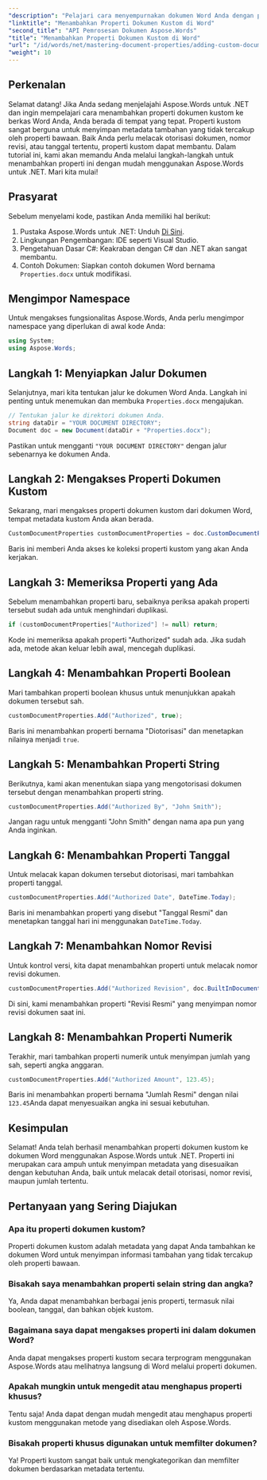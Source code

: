 ```yaml
---
"description": "Pelajari cara menyempurnakan dokumen Word Anda dengan properti dokumen kustom menggunakan Aspose.Words untuk .NET. Panduan lengkap ini akan memandu Anda melalui prosesnya."
"linktitle": "Menambahkan Properti Dokumen Kustom di Word"
"second_title": "API Pemrosesan Dokumen Aspose.Words"
"title": "Menambahkan Properti Dokumen Kustom di Word"
"url": "/id/words/net/mastering-document-properties/adding-custom-document-properties-in-word/"
"weight": 10
---
```


## Perkenalan

Selamat datang! Jika Anda sedang menjelajahi Aspose.Words untuk .NET dan ingin mempelajari cara menambahkan properti dokumen kustom ke berkas Word Anda, Anda berada di tempat yang tepat. Properti kustom sangat berguna untuk menyimpan metadata tambahan yang tidak tercakup oleh properti bawaan. Baik Anda perlu melacak otorisasi dokumen, nomor revisi, atau tanggal tertentu, properti kustom dapat membantu. Dalam tutorial ini, kami akan memandu Anda melalui langkah-langkah untuk menambahkan properti ini dengan mudah menggunakan Aspose.Words untuk .NET. Mari kita mulai!

## Prasyarat

Sebelum menyelami kode, pastikan Anda memiliki hal berikut:

1. Pustaka Aspose.Words untuk .NET: Unduh [Di Sini](https://releases.aspose.com/words/net/).
2. Lingkungan Pengembangan: IDE seperti Visual Studio.
3. Pengetahuan Dasar C#: Keakraban dengan C# dan .NET akan sangat membantu.
4. Contoh Dokumen: Siapkan contoh dokumen Word bernama `Properties.docx` untuk modifikasi.

## Mengimpor Namespace

Untuk mengakses fungsionalitas Aspose.Words, Anda perlu mengimpor namespace yang diperlukan di awal kode Anda:

```csharp
using System;
using Aspose.Words;
```

## Langkah 1: Menyiapkan Jalur Dokumen

Selanjutnya, mari kita tentukan jalur ke dokumen Word Anda. Langkah ini penting untuk menemukan dan membuka `Properties.docx` mengajukan.

```csharp
// Tentukan jalur ke direktori dokumen Anda.
string dataDir = "YOUR DOCUMENT DIRECTORY";
Document doc = new Document(dataDir + "Properties.docx");
```

Pastikan untuk mengganti `"YOUR DOCUMENT DIRECTORY"` dengan jalur sebenarnya ke dokumen Anda.

## Langkah 2: Mengakses Properti Dokumen Kustom

Sekarang, mari mengakses properti dokumen kustom dari dokumen Word, tempat metadata kustom Anda akan berada.

```csharp
CustomDocumentProperties customDocumentProperties = doc.CustomDocumentProperties;
```

Baris ini memberi Anda akses ke koleksi properti kustom yang akan Anda kerjakan.

## Langkah 3: Memeriksa Properti yang Ada

Sebelum menambahkan properti baru, sebaiknya periksa apakah properti tersebut sudah ada untuk menghindari duplikasi.

```csharp
if (customDocumentProperties["Authorized"] != null) return;
```

Kode ini memeriksa apakah properti "Authorized" sudah ada. Jika sudah ada, metode akan keluar lebih awal, mencegah duplikasi.

## Langkah 4: Menambahkan Properti Boolean

Mari tambahkan properti boolean khusus untuk menunjukkan apakah dokumen tersebut sah.

```csharp
customDocumentProperties.Add("Authorized", true);
```

Baris ini menambahkan properti bernama "Diotorisasi" dan menetapkan nilainya menjadi `true`.

## Langkah 5: Menambahkan Properti String

Berikutnya, kami akan menentukan siapa yang mengotorisasi dokumen tersebut dengan menambahkan properti string.

```csharp
customDocumentProperties.Add("Authorized By", "John Smith");
```

Jangan ragu untuk mengganti "John Smith" dengan nama apa pun yang Anda inginkan.

## Langkah 6: Menambahkan Properti Tanggal

Untuk melacak kapan dokumen tersebut diotorisasi, mari tambahkan properti tanggal.

```csharp
customDocumentProperties.Add("Authorized Date", DateTime.Today);
```

Baris ini menambahkan properti yang disebut "Tanggal Resmi" dan menetapkan tanggal hari ini menggunakan `DateTime.Today`.

## Langkah 7: Menambahkan Nomor Revisi

Untuk kontrol versi, kita dapat menambahkan properti untuk melacak nomor revisi dokumen.

```csharp
customDocumentProperties.Add("Authorized Revision", doc.BuiltInDocumentProperties.RevisionNumber);
```

Di sini, kami menambahkan properti "Revisi Resmi" yang menyimpan nomor revisi dokumen saat ini.

## Langkah 8: Menambahkan Properti Numerik

Terakhir, mari tambahkan properti numerik untuk menyimpan jumlah yang sah, seperti angka anggaran.

```csharp
customDocumentProperties.Add("Authorized Amount", 123.45);
```

Baris ini menambahkan properti bernama "Jumlah Resmi" dengan nilai `123.45`Anda dapat menyesuaikan angka ini sesuai kebutuhan.

## Kesimpulan

Selamat! Anda telah berhasil menambahkan properti dokumen kustom ke dokumen Word menggunakan Aspose.Words untuk .NET. Properti ini merupakan cara ampuh untuk menyimpan metadata yang disesuaikan dengan kebutuhan Anda, baik untuk melacak detail otorisasi, nomor revisi, maupun jumlah tertentu.

## Pertanyaan yang Sering Diajukan

### Apa itu properti dokumen kustom?
Properti dokumen kustom adalah metadata yang dapat Anda tambahkan ke dokumen Word untuk menyimpan informasi tambahan yang tidak tercakup oleh properti bawaan.

### Bisakah saya menambahkan properti selain string dan angka?
Ya, Anda dapat menambahkan berbagai jenis properti, termasuk nilai boolean, tanggal, dan bahkan objek kustom.

### Bagaimana saya dapat mengakses properti ini dalam dokumen Word?
Anda dapat mengakses properti kustom secara terprogram menggunakan Aspose.Words atau melihatnya langsung di Word melalui properti dokumen.

### Apakah mungkin untuk mengedit atau menghapus properti khusus?
Tentu saja! Anda dapat dengan mudah mengedit atau menghapus properti kustom menggunakan metode yang disediakan oleh Aspose.Words.

### Bisakah properti khusus digunakan untuk memfilter dokumen?
Ya! Properti kustom sangat baik untuk mengkategorikan dan memfilter dokumen berdasarkan metadata tertentu.